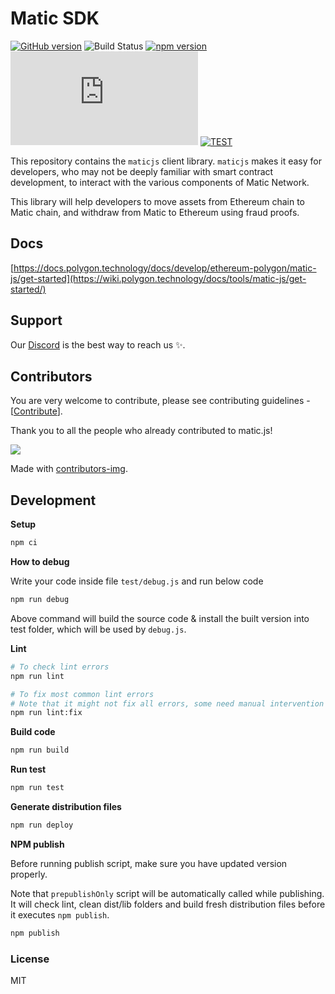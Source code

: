 # Matic SDK

[![GitHub version](https://badge.fury.io/gh/maticnetwork%2Fmatic.js.svg)](https://badge.fury.io/gh/maticnetwork%2Fmatic.js)
![Build Status](https://github.com/maticnetwork/matic.js/workflows/CI/badge.svg?branch=master)
[![npm version](https://badge.fury.io/js/%40maticnetwork%2Fmaticjs.svg)](https://badge.fury.io/js/%40maticnetwork%2Fmaticjs)
![GitHub](https://img.shields.io/github/license/maticnetwork/matic.js)
[![TEST](https://github.com/maticnetwork/matic.js/actions/workflows/test.yml/badge.svg)](https://github.com/maticnetwork/matic.js/actions/workflows/test.yml)

This repository contains the `maticjs` client library. `maticjs` makes it easy for developers, who may not be deeply familiar with smart contract development, to interact with the various components of Matic Network.

This library will help developers to move assets from Ethereum chain to Matic chain, and withdraw from Matic to Ethereum using fraud proofs.

## Docs

[https://docs.polygon.technology/docs/develop/ethereum-polygon/matic-js/get-started](https://wiki.polygon.technology/docs/tools/matic-js/get-started/)

## Support

Our [Discord](https://discord.gg/0xPolygonDevs) is the best way to reach us ✨.

## Contributors

You are very welcome to contribute, please see contributing guidelines - [[Contribute](CONTRIBUTING.md)].

Thank you to all the people who already contributed to matic.js!

<a href="https://github.com/maticnetwork/matic.js/graphs/contributors">
  <img src="https://contrib.rocks/image?repo=maticnetwork/matic.js" />
</a>

Made with [contributors-img](https://contrib.rocks).

## Development

**Setup**

```bash
npm ci
```

**How to debug**

Write your code inside file `test/debug.js` and run below code

```bash
npm run debug
```

Above command will build the source code & install the built version into test folder, which will be used by `debug.js`.

**Lint**

```bash
# To check lint errors
npm run lint

# To fix most common lint errors
# Note that it might not fix all errors, some need manual intervention
npm run lint:fix
```

**Build code**

```bash
npm run build
```

**Run test**

```bash
npm run test
```

**Generate distribution files**

```bash
npm run deploy
```

**NPM publish**

Before running publish script, make sure you have updated version properly.

Note that `prepublishOnly` script will be automatically called while publishing. It will check lint, clean dist/lib folders and build fresh distribution files before it executes `npm publish`.

```bash
npm publish
```

### License

MIT
